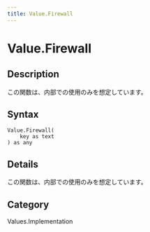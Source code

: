 ```yaml
---
title: Value.Firewall
---
```


# Value.Firewall


## Description

この関数は、内部での使用のみを想定しています。


## Syntax

```powerquery
Value.Firewall(
    key as text
) as any
```


## Details

この関数は、内部での使用のみを想定しています。



## Category
Values.Implementation
